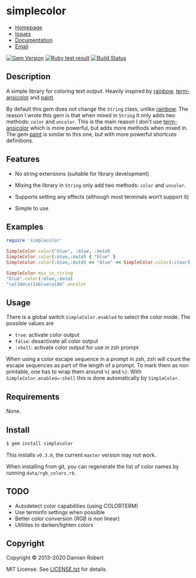 # simplecolor

* [Homepage](https://github.com/DamienRobert/simplecolor#readme)
* [Issues](https://github.com/DamienRobert/simplecolor/issues)
* [Documentation](http://rubydoc.info/gems/simplecolor)
* [Email](mailto:Damien.Olivier.Robert+gems@gmail.com)

[![Gem Version](https://img.shields.io/gem/v/simplecolor.svg)](https://rubygems.org/gems/simplecolor)
[![Ruby test result](https://github.com/DamienRobert/simplecolor/workflows/Ruby/badge.svg)](https://github.com/DamienRobert/simplecolor/actions?query=workflow%3ARuby)
[![Build Status](https://travis-ci.org/DamienRobert/simplecolor.svg?branch=master)](https://travis-ci.org/DamienRobert/simplecolor)

## Description

[rainbow]: https://github.com/sickill/rainbow
[term-ansicolor]: https://github.com/flori/term-ansicolor
[paint]: https://github.com/janlelis/paint

A simple library for coloring text output. Heavily inspired by [rainbow],
[term-ansicolor] and [paint].

By default this gem does not change the `String` class, unlike [rainbow]. The
reason I wrote this gem is that when mixed in `String` it only adds two
methods: `color` and `uncolor`. This is the main reason I don't use
[term-ansicolor] which is more powerful, but adds more methods when mixed in.
The gem [paint] is similar to this one, but with more powerful shortcuts
definitions.

## Features

- No string extensions (suitable for library development)

- Mixing the library in `String` only add two methods: `color` and
  `uncolor`.

- Supports setting any effects (although most terminals won’t support it)

- Simple to use


## Examples

~~~ ruby
require 'simplecolor'

SimpleColor.color("blue", :blue, :bold)
SimpleColor.color(:blue,:bold) { "blue" }
SimpleColor.color(:blue,:bold) << "blue" << SimpleColor.color(:clear)

SimpleColor.mix_in_string
"blue".color(:blue,:bold)
"\e[34m\e[1mblue\e[0m".uncolor
~~~

## Usage

There is a global switch `SimpleColor.enabled` to select the color mode.
The possible values are

- `true`: activate color output
- `false`: desactivate all color output
- `:shell`: activate color output for use in zsh prompt

When using a color escape sequence in a prompt in zsh, zsh will count the
escape sequences as part of the length of a prompt. To mark them as non
printable, one has to wrap them around `%{` and `%}`.
With `SimpleColor.enabled=:shell` this is done automatically by
`SimpleColor`.

## Requirements

None.

## Install

~~~ sh
$ gem install simplecolor
~~~

This installs `v0.3.0`, the current `master` version may not work.

When installing from git, you can regenerate the list of color names by
running `data/rgb_colors.rb`.

## TODO

- Autodetect color capabilities (using COLORTERM)
- Use terminfo settings when possible
- Better color conversion (RGB is non linear)
- Utilities to darken/lighten colors

## Copyright

Copyright © 2013–2020 Damien Robert

MIT License. See [LICENSE.txt](./LICENSE.txt) for details.
